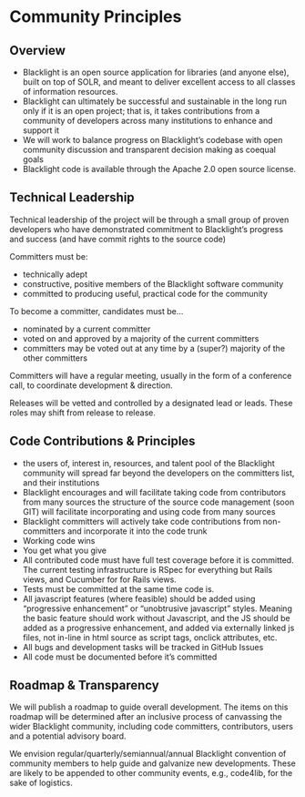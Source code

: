 # Community Principles

## Overview
* Blacklight is an open source application for libraries (and anyone else), built on top of SOLR, and meant to deliver excellent access to all classes of information resources.
* Blacklight can ultimately be successful and sustainable in the long run only if it is an open project; that is, it takes contributions from a community of developers across many institutions to enhance and support it
* We will work to balance progress on Blacklight’s codebase with open community discussion and transparent decision making as coequal goals
* Blacklight code is available through the Apache 2.0 open source license.

## Technical Leadership
Technical leadership of the project will be through a small group of proven developers who have demonstrated commitment to Blacklight’s progress and success (and have commit rights to the source code)

Committers must be:

* technically adept
* constructive, positive members of the Blacklight software community
* committed to producing useful, practical code for the community

To become a committer, candidates must be…

* nominated by a current committer
* voted on and approved by a majority of the current committers
* committers may be voted out at any time by a (super?) majority of the other committers

Committers will have a regular meeting, usually in the form of a conference call, to coordinate development & direction.

Releases will be vetted and controlled by a designated lead or leads. These roles may shift from release to release.

## Code Contributions & Principles
* the users of, interest in, resources, and talent pool of the Blacklight community will spread far beyond the developers on the committers list, and their institutions
* Blacklight encourages and will facilitate taking code from contributors from many sources
the structure of the source code management (soon GIT) will facilitate incorporating and using code from many sources
* Blacklight committers will actively take code contributions from non-committers and incorporate it into the code trunk
* Working code wins
* You get what you give
* All contributed code must have full test coverage before it is committed. The current testing infrastructure is RSpec for everything but Rails views, and Cucumber for for Rails views.
* Tests must be committed at the same time code is.
* All javascript features (where feasible) should be added using “progressive enhancement” or “unobtrusive javascript” styles. Meaning the basic feature should work without Javascript, and the JS should be added as a progressive enhancement, and added via externally linked js files, not in-line in html source as script tags, onclick attributes, etc.
* All bugs and development tasks will be tracked in GitHub Issues
* All code must be documented before it’s committed

## Roadmap & Transparency
We will publish a roadmap to guide overall development. The items on this roadmap will be determined after an inclusive process of canvassing the wider Blacklight community, including code committers, contributors, users and a potential advisory board.

We envision regular/quarterly/semiannual/annual Blacklight convention of community members to help guide and galvanize new developments. These are likely to be appended to other community events, e.g., code4lib, for the sake of logistics.
